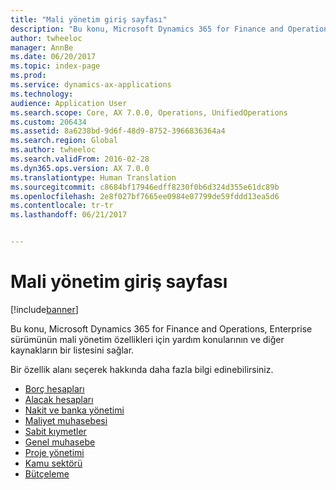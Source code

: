 ```yaml
---
title: "Mali yönetim giriş sayfası"
description: "Bu konu, Microsoft Dynamics 365 for Finance and Operations, Enterprise sürümünün mali yönetim özellikleri için yardım konularının ve diğer kaynakların bir listesini sağlar."
author: twheeloc
manager: AnnBe
ms.date: 06/20/2017
ms.topic: index-page
ms.prod: 
ms.service: dynamics-ax-applications
ms.technology: 
audience: Application User
ms.search.scope: Core, AX 7.0.0, Operations, UnifiedOperations
ms.custom: 206434
ms.assetid: 8a6238bd-9d6f-48d9-8752-3966836364a4
ms.search.region: Global
ms.author: twheeloc
ms.search.validFrom: 2016-02-28
ms.dyn365.ops.version: AX 7.0.0
ms.translationtype: Human Translation
ms.sourcegitcommit: c8684bf17946edff8230f0b6d324d355e61dc89b
ms.openlocfilehash: 2e8f027bf7665ee0984e07799de59fddd13ea5d6
ms.contentlocale: tr-tr
ms.lasthandoff: 06/21/2017


---
```


# <a name="financial-management-home-page"></a>Mali yönetim giriş sayfası

[!include[banner](includes/banner.md)]

Bu konu, Microsoft Dynamics 365 for Finance and Operations, Enterprise sürümünün mali yönetim özellikleri için yardım konularının ve diğer kaynakların bir listesini sağlar. 

Bir özellik alanı seçerek hakkında daha fazla bilgi edinebilirsiniz.
- [Borç hesapları](accounts-payable\accounts-payable.md) 
- [Alacak hesapları](accounts-receivable\accounts-receivable.md) 
- [Nakit ve banka yönetimi](cash-bank-management\cash-bank-management.md)
- [Maliyet muhasebesi](cost-accounting\cost-accounting-home-page.md)
- [Sabit kıymetler](fixed-assets\fixed-assets.md)
- [Genel muhasebe](general-ledger\general-ledger.md) 
- [Proje yönetimi](project-management\overview-project-management-accounting.md)
- [Kamu sektörü](public-sector\public-sector-functionality.md) 
- [Bütçeleme](budgeting\budgeting-overview.md) 



